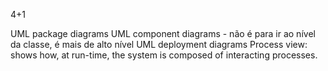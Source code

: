 4+1

 UML package diagrams
 UML component diagrams - não é para ir ao nível da classe, é mais de alto nível
 UML deployment diagrams
 Process view: shows how, at run-time, the system is composed of interacting processes.
 

